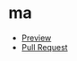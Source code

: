 # ma

- [Preview](https://aleksey-10.github.io/ma/)
- [Pull Request](https://github.com/aleksey-10/ma/pull/1/files)